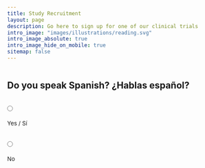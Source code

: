```yaml
---
title: Study Recruitment
layout: page
description: Go here to sign up for one of our clinical trials
intro_image: "images/illustrations/reading.svg"
intro_image_absolute: true
intro_image_hide_on_mobile: true
sitemap: false
---
```


<form id="fs-frm" name="complaint-form" accept-charset="utf-8" action="https://formspree.io/f/mrgwkbjp" method="post">
    <fieldset id="fs-frm-inputs">
    <div id="spanish">
        <h2>Do you speak Spanish? ¿Hablas español?</h2>
        <div class="radio-row">
          <div class="radio">
            <input type="radio" id="spanishYes" name="spanish" value="YES" onChange="yesAnswer('spanishPrimary')">
            <label for="yes">Yes / Sí</label><br>
          </div>
          <div class="radio">
            <input type="radio" id="spanishNo" name="spanish" value="NO" onChange="noAnswer()">
            <label for="no">No</label><br>
          </div>
        </div>
      </div>
    <div id="spanishPrimary" style="display:none;">
        <h2>Is Spanish your primary language? ¿Es el español su primer idioma?</h2>
        <div class="radio-row">
          <div class="radio">
            <input type="radio" id="spanishPrimaryYes" name="spanishPrimary" value="YES" onChange="spanishLabels()">
            <label for="yes">Yes / Sí</label><br>
          </div>
          <div class="radio">
            <input type="radio" id="spanishPrimaryNo" name="spanishPrimary" value="NO" onChange="yesAnswer('smartphone')">
            <label for="no">No</label><br>
          </div>
        </div>
      </div>
    <div id="smartphone" style="display:none;">
        <h2 id="smartphone-label">Do you have a smartphone?</h2>
        <div class="radio-row">
          <div class="radio">
            <input type="radio" id="smartphoneYes" name="smartphone" value="YES" onChange="yesAnswer('recovery')">
            <label for="yes">Yes</label><br>
          </div>
          <div class="radio">
            <input type="radio" id="smartphoneNo" name="smartphone" value="NO" onChange="noAnswer()">
            <label for="no">No</label><br>
          </div>
        </div>
      </div>
    <div id="recovery" style="display:none;">
        <h2 id="recovery-label" >Are you or a loved one in recovery for substance use or mental health?</h2>
        <div class="radio-row">
          <div class="radio">
            <input type="radio" id="recoveryYes" name="recovery" value="YES" onChange="yesAnswer('help')">
            <label for="yes">Yes</label><br>
          </div>
          <div class="radio">
            <input type="radio" id="recoveryNo" name="recovery" value="NO" onChange="noAnswer()">
            <label for="no">No</label><br>
          </div>
        </div>
      </div>
    <div id="help" style="display:none;">
        <h2 id="help-label">Interested in helping us improve access to behavioral health services?</h2>
        <div class="radio-row">
          <div class="radio">
            <input type="radio" id="helpYes" name="help" value="YES" onChange="yesAnswer('full_form')">
            <label for="yes">Yes</label><br>
          </div>
          <div class="radio">
            <input type="radio" id="helpNo" name="help" value="NO" onChange="noAnswer()">
            <label for="no">No</label><br>
          </div>
        </div>
      </div>
      <div id="full_form" style="display:none;">
      <div id="name">
        <label for="first" id="name-label">First Name*</label>
        <input type="text" name="name" id="first" placeholder="First name" required>
      </div>
      <div id="phone">
        <label for="telephone" id="phone-label">Phone Number*</label>
        <input type="telephone" name="telephone" id="telephone" placeholder="(555) 555-5555" required>
      </div>
      <div id="availability">
        <label for="contact" id="availability-label">When is a good time to contact you?*</label>
        <input type="text" name="contact" id="contact" placeholder="Monday evenings, for example" onchange="yesAnswer('submit-form-button')" required>
      </div>
      </div>
      <input type="hidden" name="_subject" id="email-subject" value="Rumbo Recruitment Form Submission">
    </fieldset>
    <input id="submit-form-button" type="submit" value="Submit" style="display:none; margin-top: 1rem;">
  </form>
  <div id="no-thanks" style="display:none;">
    <h2 id="nothanks-label">Thank you for your time -- unfortunately, we're looking for somebody else!</h2>
  </div>


  <style>/* reset */
  #fs-frm input,
  #fs-frm select,
  #fs-frm textarea,
  #fs-frm fieldset,
  #fs-frm optgroup,
  #fs-frm label,
  #fs-frm #card-element:disabled {
    font-family: inherit;
    font-size: 100%;
    color: inherit;
    border: none;
    border-radius: 0;
    display: block;
    width: 100%;
    padding: 0;
    margin: 0;
    -webkit-appearance: none;
    -moz-appearance: none;
  }
  #fs-frm label,
  #fs-frm legend,
  #fs-frm ::placeholder {
    font-size: .825rem;
    padding-top: .2rem;
    display: flex;
    align-items: baseline;
  }
  
  /* border, padding, margin, width */

  #fs-frm input,
  #fs-frm select,
  #fs-frm textarea,
  #fs-frm #card-element {
    border: 1px solid rgba(0,0,0,0.2);
    background-color: rgba(255,255,255,0.9);
    padding: .75em 1rem;
    margin-bottom: 1.5rem;
  }
  #fs-frm input:focus,
  #fs-frm select:focus,
  #fs-frm textarea:focus {
    background-color: white;
    outline-style: solid;
    outline-width: thin;
    outline-color: gray;
    outline-offset: -1px;
  }
  #fs-frm [type="text"],
  #fs-frm [type="email"] {
    width: 100%;
  }
  #fs-frm [type="button"],
  #fs-frm [type="submit"],
  #fs-frm [type="reset"] {
    width: auto;
    cursor: pointer;
    -webkit-appearance: button;
    -moz-appearance: button;
    appearance: button;
  }
  #fs-frm [type="button"]:focus,
  #fs-frm [type="submit"]:focus,
  #fs-frm [type="reset"]:focus {
    outline: none;
  }
  #fs-frm [type="submit"],
  #fs-frm [type="reset"] {
    margin-bottom: 0;
  }
  #fs-frm select {
    text-transform: none;
  }
  
  #fs-frm [type="checkbox"] {
    -webkit-appearance: checkbox;
    -moz-appearance: checkbox;
    appearance: checkbox;
    display: inline-block;
    width: auto;
    margin: 0 .5em 0 0 !important;
  }
  
  #fs-frm [type="radio"] {
    -webkit-appearance: radio;
    -moz-appearance: radio;
    appearance: radio;
    margin-bottom: 0 !important;
    margin-right: 3em;
    width: unset;
  }
  
  /* address, locale */
  #fs-frm fieldset.locale input[name="city"],
  #fs-frm fieldset.locale select[name="state"],
  #fs-frm fieldset.locale input[name="postal-code"] {
    display: inline;
  }
  #fs-frm fieldset.locale input[name="city"] {
    width: 52%;
  }
  #fs-frm fieldset.locale select[name="state"],
  #fs-frm fieldset.locale input[name="postal-code"] {
    width: 20%;
  }
  #fs-frm fieldset.locale input[name="city"],
  #fs-frm fieldset.locale select[name="state"] {
    margin-right: 3%;
  }
  </style>

<script>

var labelStrings = {
  smartphone: {
    english: 'Do you have a smartphone?',
    spanish: '¿Tiene un smartphone?'
  },
  recovery: {
    english: 'Are you or a loved one in recovery for substance use or mental health?',
    spanish: '¿Usted o alguien querido está en recuperación por el uso de sustancias o la salud mental?'
  },
  help: {
    english: 'Interested in helping us improve access to behavioral health services?',
    spanish: '¿Está interesado en ayudarnos a mejorar el acceso a los servicios de salud conductual?'
  },
  name: {
    english: 'First Name*',
    spanish: 'Primer nombre*'
  },
  phone: {
    english: 'Phone Number*',
    spanish: 'Número de teléfono*'
  },
  availability: {
    english: 'When is a good time to contact you?*',
    spanish: '¿Cuándo es un buen momento para contactarlo?*'
  },
  nothanks: {
    english: 'Thank you for your time -- unfortunately, we\'re looking for somebody else!',
    spanish: '¡Gracias por su tiempo, pero estamos buscando a otra persona!'
  }
}

var speaksSpanish = false;

function yesAnswer(selector) {
  var element = document.getElementById(selector);
  element.style.display = 'block';
}

function noAnswer() {
  var formElement = document.getElementById('fs-frm');
  formElement.style.display = 'none';

  var noThanksElement = document.getElementById('no-thanks');
  noThanksElement.style.display = 'block';
}

function spanishLabels() {
  // handle translations
  for (var label in labelStrings) {
    document.getElementById(label + '-label').innerHTML = labelStrings[label]['spanish'];
  }
  
  // show element
  var element = document.getElementById('smartphone');
  element.style.display = 'block';
}

</script>